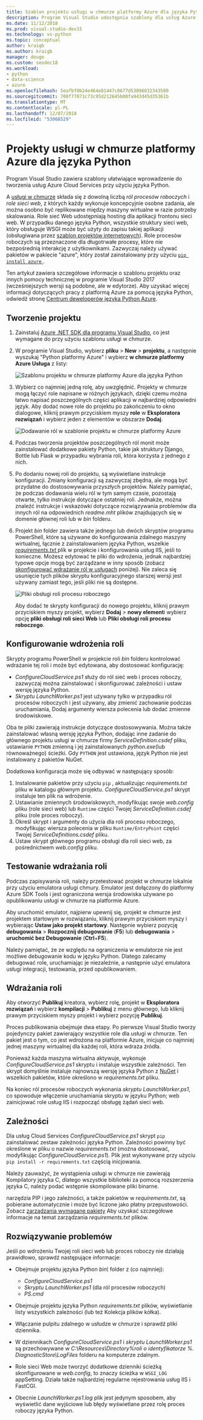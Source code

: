 ```yaml
---
title: Szablon projektu usługi w chmurze platformy Azure dla języka Python
description: Program Visual Studio udostępnia szablony dla usług Azure cloud services, napisany w języku Python, w tym wdrażanie ról w zależności i rozwiązywania problemów.
ms.date: 11/12/2018
ms.prod: visual-studio-dev15
ms.technology: vs-python
ms.topic: conceptual
author: kraigb
ms.author: kraigb
manager: douge
ms.custom: seodec18
ms.workload:
- python
- data-science
- azure
ms.openlocfilehash: 5eafbf0b24e464e81447c0677d53096032343580
ms.sourcegitcommit: 708f77071c73c95d212645b00fa943d45d35361b
ms.translationtype: MT
ms.contentlocale: pl-PL
ms.lasthandoff: 12/07/2018
ms.locfileid: "53068529"
---
```

# <a name="azure-cloud-service-projects-for-python"></a>Projekty usługi w chmurze platformy Azure dla języka Python

Program Visual Studio zawiera szablony ułatwiające wprowadzenie do tworzenia usług Azure Cloud Services przy użyciu języka Python.

A [usługi w chmurze](https://docs.microsoft.com/azure/cloud-services/) składa się z dowolną liczbą *ról procesów roboczych* i *role sieci web*, z których każdy wykonuje koncepcyjnie osobne zadania, ale można osobno być replikowane między maszyny wirtualne w razie potrzeby skalowania. Role sieć Web udostępniają hosting dla aplikacji frontonu sieci web. W przypadku danego języka Python, wszystkie struktury sieci web, który obsługuje WSGI może być użyty do zapisu takiej aplikacji (obsługiwana przez [szablon projektów internetowych](python-web-application-project-templates.md)). Role procesów roboczych są przeznaczone dla długotrwałe procesy, które nie bezpośrednią interakcję z użytkownikami. Zazwyczaj należy używać pakietów w pakiecie "azure", który został zainstalowany przy użyciu [ `pip install azure` ](https://pypi.org/project/azure).

Ten artykuł zawiera szczegółowe informacje o szablonu projektu oraz innych pomocy technicznej w programie Visual Studio 2017 (wcześniejszych wersji są podobne, ale w edytorze). Aby uzyskać więcej informacji dotyczących pracy z platformą Azure za pomocą języka Python, odwiedź stronę [Centrum deweloperów języka Python Azure](https://docs.microsoft.com/python/azure/?view=azure-python).

## <a name="create-a-project"></a>Tworzenie projektu

1. Zainstaluj [Azure .NET SDK dla programu Visual Studio](https://visualstudio.microsoft.com/vs/azure-tools/), co jest wymagane do przy użyciu szablonu usługi w chmurze.
1. W programie Visual Studio, wybierz **pliku** > **New** > **projektu**, a następnie wyszukaj "Python platformy Azure" i wybierz **w chmurze platformy Azure Usługa** z listy:

    ![Szablonu projektu w chmurze platformy Azure dla języka Python](media/template-azure-cloud-project.png)

1. Wybierz co najmniej jedną rolę, aby uwzględnić. Projekty w chmurze mogą łączyć role napisane w różnych językach, dzięki czemu można łatwo napisać poszczególnych części aplikacji w najbardziej odpowiedni język. Aby dodać nowe role do projektu po zakończeniu to okno dialogowe, kliknij prawym przyciskiem myszy **role** w **Eksploratora rozwiązań** i wybierz jeden z elementów w obszarze **Dodaj**.

    ![Dodawanie ról w szablonie projektu w chmurze platformy Azure](media/template-azure-cloud-service-project-wizard.png)

1. Podczas tworzenia projektów poszczególnych ról monit może zainstalować dodatkowe pakiety Python, takie jak struktury Django, Bottle lub Flask w przypadku wybrania roli, która korzysta z jednego z nich.

1. Po dodaniu nowej roli do projektu, są wyświetlane instrukcje konfiguracji. Zmiany konfiguracji są zazwyczaj zbędna, ale mogą być przydatne do dostosowywania przyszłych projektów. Należy pamiętać, że podczas dodawania wielu ról w tym samym czasie, pozostają otwarte, tylko instrukcje dotyczące ostatniej roli. Jednakże, można znaleźć instrukcje i wskazówki dotyczące rozwiązywania problemów dla innych ról na odpowiednich *readme.mht* plików znajdujących się w domenie głównej roli lub w *bin* folderu.

1. Projekt *bin* folder zawiera także jednego lub dwóch skryptów programu PowerShell, które są używane do konfigurowania zdalnego maszyny wirtualnej, łącznie z zainstalowaniem języka Python, wszelkie [ *requirements.txt* ](#dependencies) plik w projekcie i konfigurowania usług IIS, jeśli to konieczne. Możesz edytować te pliki do wdrożenia, jednak najbardziej typowe opcje mogą być zarządzane w inny sposób (zobacz [skonfigurować wdrażanie ról w usługach](#configure-role-deployment) poniżej). Nie zaleca się usunięcie tych plików skryptu konfiguracyjnego starszej wersji jest używany zamiast tego, jeśli pliki nie są dostępne.

    ![Pliki obsługi roli procesu roboczego](media/template-azure-cloud-service-worker-role-support-files.png)

    Aby dodać te skrypty konfiguracji do nowego projektu, kliknij prawym przyciskiem myszy projekt, wybierz **Dodaj** > **nowy element**i wybierz opcję **pliki obsługi roli sieci Web** lub **Pliki obsługi roli procesu roboczego**.

## <a name="configure-role-deployment"></a>Konfigurowanie wdrożenia roli

Skrypty programu PowerShell w projekcie roli *bin* folderu kontrolować wdrażanie tej roli i może być edytowana, aby dostosować konfigurację:

- *ConfigureCloudService.ps1* służy do ról sieć web i proces roboczy, zazwyczaj można zainstalować i skonfigurować zależności i ustaw wersję języka Python.
- *Skryptu LaunchWorker.ps1* jest używany tylko w przypadku ról procesów roboczych i jest używany, aby zmienić zachowanie podczas uruchamiania, Dodaj argumenty wiersza polecenia lub dodać zmienne środowiskowe.

Oba te pliki zawierają instrukcje dotyczące dostosowywania. Można także zainstalować własną wersję języka Python, dodając inne zadanie do głównego projektu usługi w chmurze firmy *ServiceDefinition.csdef* pliku, ustawianie `PYTHON` zmienną i jej zainstalowanych *python.exe*(lub równoważnego) ścieżki. Gdy `PYTHON` jest ustawiona, język Python nie jest instalowany z pakietów NuGet.

Dodatkowa konfiguracja może się odbywać w następujący sposób:

1. Instalowanie pakietów przy użyciu `pip` , aktualizując *requirements.txt* pliku w katalogu głównym projektu. *ConfigureCloudService.ps1* skrypt instaluje ten plik na wdrożenie.
1. Ustawianie zmiennych środowiskowych, modyfikując swoje *web.config* pliku (role sieci web) lub `Runtime` części Twojej *ServiceDefinition.csdef* pliku (role proces roboczy).
1. Określ skrypt i argumenty do użycia dla roli procesu roboczego, modyfikując wiersza polecenia w pliku `Runtime/EntryPoint` części Twojej *ServiceDefinitions.csdef* pliku.
1. Ustaw skrypt głównego programu obsługi dla roli sieci web, za pośrednictwem *web.config* pliku.

## <a name="test-role-deployment"></a>Testowanie wdrażania roli

Podczas zapisywania roli, należy przetestować projekt w chmurze lokalnie przy użyciu emulatora usługi chmury. Emulator jest dołączony do platformy Azure SDK Tools i jest ograniczona wersja środowiska używane po opublikowaniu usługi w chmurze na platformie Azure.

Aby uruchomić emulator, najpierw upewnij się, projekt w chmurze jest projektem startowym w rozwiązaniu, kliknij prawym przyciskiem myszy i wybierając **Ustaw jako projekt startowy**. Następnie wybierz pozycję **debugowania** > **Rozpocznij debugowanie** (**F5**) lub **debugowania** > **uruchomić bez Debugowanie** (**Ctrl**+**F5**).

Należy pamiętać, że ze względu na ograniczenia w emulatorze nie jest możliwe debugowanie kodu w języku Python. Dlatego zalecamy debugować role, uruchamiając je niezależnie, a następnie użyć emulatora usługi integracji, testowania, przed opublikowaniem.

## <a name="deploy-a-role"></a>Wdrażania roli

Aby otworzyć **Publikuj** kreatora, wybierz rolę, projekt w **Eksploratora rozwiązań** i wybierz **kompilacji** > **Publikuj** z menu głównego, lub kliknij prawym przyciskiem myszy projekt i wybierz pozycję **Publikuj**.

Proces publikowania obejmuje dwa etapy. Po pierwsze Visual Studio tworzy pojedynczy pakiet zawierający wszystkie role dla usługi w chmurze. Ten pakiet jest o tym, co jest wdrożona na platformie Azure, inicjuje co najmniej jednej maszyny wirtualnej dla każdej roli, która wdraża źródła.

Ponieważ każda maszyna wirtualna aktywuje, wykonuje *ConfigureCloudService.ps1* skryptu i instaluje wszystkie zależności. Ten skrypt domyślnie instaluje najnowszą wersję języka Python z [NuGet](https://www.nuget.org/packages?q=Tags%3A%22python%22+Authors%3A%22Python+Software+Foundation%22) i wszelkich pakietów, które określono w *requirements.txt* pliku.

Na koniec ról procesów roboczych wykonania *skryptu LaunchWorker.ps1*, co spowoduje włączenie uruchamiania skryptu w języku Python; web zainicjować role usług IIS i rozpocząć obsługę żądań sieci web.

## <a name="dependencies"></a>Zależności

Dla usług Cloud Services *ConfigureCloudService.ps1* skrypt `pip` zainstalować zestaw zależności języka Python. Zależności powinny być określone w pliku o nazwie *requirements.txt* (można dostosować, modyfikując *ConfigureCloudService.ps1*). Plik jest wykonywane przy użyciu `pip install -r requirements.txt` częścią inicjowania.

Należy zauważyć, że wystąpienia usługi w chmurze nie zawierają Kompilatory języka C, dlatego wszystkie biblioteki za pomocą rozszerzenia języka C, należy podać wstępnie skompilowane pliki binarne.

narzędzia PIP i jego zależności, a także pakietów w *requirements.txt*, są pobierane automatycznie i może być liczone jako płatny przepustowości. Zobacz [zarządzania wymagane pakiety](managing-required-packages-with-requirements-txt.md) Aby uzyskać szczegółowe informacje na temat zarządzania *requirements.txt* plików.

## <a name="troubleshooting"></a>Rozwiązywanie problemów

Jeśli po wdrożeniu Twojej roli sieci web lub proces roboczy nie działają prawidłowo, sprawdź następujące informacje:

- Obejmuje projektu języka Python *bin\\*  folder z (co najmniej):

  - *ConfigureCloudService.ps1*
  - *Skryptu LaunchWorker.ps1* (dla ról procesów roboczych)
  - *PS.cmd*

- Obejmuje projektu języka Python *requirements.txt* plików, wyświetlanie listy wszystkich zależności (lub też Kolekcja plików kółka).
- Włączanie pulpitu zdalnego w usłudze w chmurze i sprawdź pliki dziennika.
- W dziennikach *ConfigureCloudService.ps1* i *skryptu LaunchWorker.ps1* są przechowywane w *C:\Resources\Directory\%roli o identyfikatorze %. DiagnosticStore\LogFiles* folderu na komputerze zdalnym.
- Role sieci Web może tworzyć dodatkowe dzienniki ścieżką skonfigurowane w *web.config*, to znaczy ścieżka w `WSGI_LOG` appSetting. Działa także najbardziej regularne rejestrowania usług IIS i FastCGI.
- Obecnie *LaunchWorker.ps1.log* plik jest jedynym sposobem, aby wyświetlić dane wyjściowe lub błędy wyświetlane przez rolę proces roboczy języka Python.
